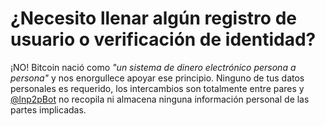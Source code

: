 #  ¿Necesito llenar algún registro de usuario o verificación de identidad?

¡NO! Bitcoin nació como *"un sistema de dinero electrónico persona a persona"* y nos enorgullece apoyar ese principio. Ninguno de tus datos personales es requerido, los intercambios son totalmente entre pares y [@lnp2pBot](https://t.me/lnp2pbot) no recopila ni almacena ninguna información personal de las partes implicadas.
